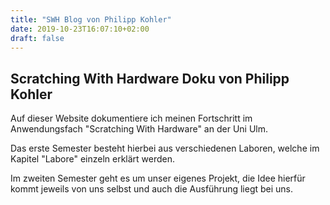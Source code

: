 ```yaml
---
title: "SWH Blog von Philipp Kohler"
date: 2019-10-23T16:07:10+02:00
draft: false
---
```


## Scratching With Hardware Doku von Philipp Kohler

Auf dieser Website dokumentiere ich meinen Fortschritt im Anwendungsfach "Scratching With Hardware" an der Uni Ulm.

Das erste Semester besteht hierbei aus verschiedenen Laboren, welche im Kapitel "Labore" einzeln erklärt werden.

Im zweiten Semester geht es um unser eigenes Projekt, die Idee hierfür kommt jeweils von uns selbst und auch die Ausführung liegt bei uns. 
